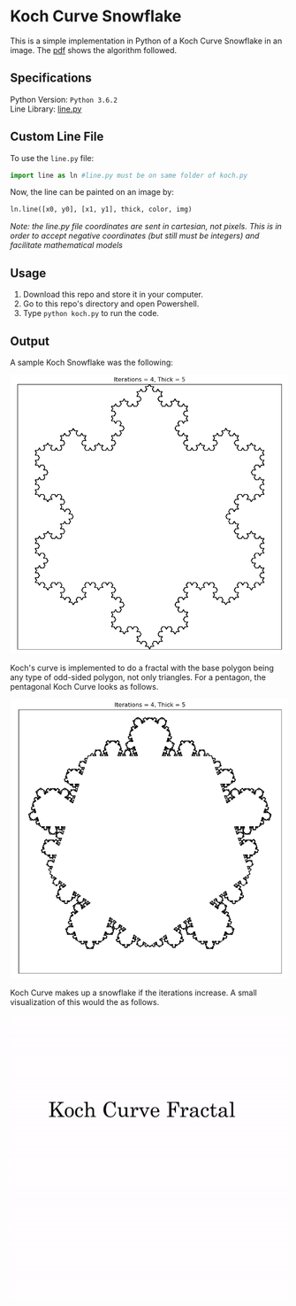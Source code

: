 # Koch Curve Snowflake

This is a simple implementation in Python of a Koch Curve Snowflake in an image. The [pdf](https://github.com/the-other-mariana/code-journal/blob/master/koch-snowflake/CJ09_KochCurve.pdf) shows the algorithm followed. <br />

## Specifications

Python Version: `Python 3.6.2` <br />
Line Library: [line.py](https://github.com/the-other-mariana/code-journal/blob/master/koch-snowflake/line.py) <br />

## Custom Line File

To use the `line.py` file: <br />

```Python
import line as ln #line.py must be on same folder of koch.py
```

Now, the line can be painted on an image by:

```Python
ln.line([x0, y0], [x1, y1], thick, color, img)
```
*Note: the line.py file coordinates are sent in cartesian, not pixels. This is in order to accept negative coordinates (but still must be integers) and facilitate mathematical models*

## Usage

1. Download this repo and store it in your computer.
1. Go to this repo's directory and open Powershell.
1. Type `python koch.py` to run the code.

## Output

A sample Koch Snowflake was the following: <br />

![alt text](https://github.com/the-other-mariana/code-journal/blob/master/koch-snowflake/output/koch01.png?raw=true) <br />

Koch's curve is implemented to do a fractal with the base polygon being any type of odd-sided polygon, not only triangles. For a pentagon, the pentagonal Koch Curve looks as follows. <br />

![alt text](https://github.com/the-other-mariana/code-journal/blob/master/koch-snowflake/output/penttest05.png?raw=true) <br />

Koch Curve makes up a snowflake if the iterations increase. A small visualization of this would the as follows. <br />

![alt text](https://github.com/the-other-mariana/code-journal/blob/master/koch-snowflake/output/koch-gif.gif) <br />